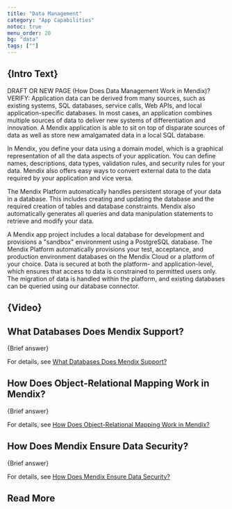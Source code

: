 ```yaml
---
title: "Data Management"
category: "App Capabilities"
notoc: true
menu_order: 20
bg: "data"
tags: [""]
---
```


## {Intro Text}

DRAFT OR NEW PAGE (How Does Data Management Work in Mendix)? VERIFY: Application data can be derived from many sources, such as existing systems, SQL databases, service calls, Web APIs, and local application-specific databases. In most cases, an application combines multiple sources of data to deliver new systems of differentiation and innovation. A Mendix application is able to sit on top of disparate sources of data as well as store new amalgamated data in a local SQL database.

In Mendix, you define your data using a domain model, which is a graphical representation of all the data aspects of your application. You can define names, descriptions, data types, validation rules, and security rules for your data. Mendix also offers easy ways to convert external data to the data required by your application and vice versa.

The Mendix Platform automatically handles persistent storage of your data in a database. This includes creating and updating the database and the required creation of tables and database constraints. Mendix also automatically generates all queries and data manipulation statements to retrieve and modify your data.

A Mendix app project includes a local database for development and provisions a "sandbox" environment using a PostgreSQL database. The Mendix Platform automatically provisions your test, acceptance, and production environment databases on the Mendix Cloud or a platform of your choice. Data is secured at both the platform- and application-level, which ensures that access to data is constrained to permitted users only. The migration of data is handled within the platform, and existing databases can be queried using our database connector.

## {Video}

## What Databases Does Mendix Support?

{Brief answer}

For details, see [What Databases Does Mendix Support?](data-storage#database-support)

## How Does Object-Relational Mapping Work in Mendix?

{Brief answer}

For details, see [How Does Object-Relational Mapping Work in Mendix?](data-storage#object-relational-mapping)

## How Does Mendix Ensure Data Security?

{Brief answer}

For details, see [How Does Mendix Ensure Data Security?](data-security#ensure-data-security)

## Read More
